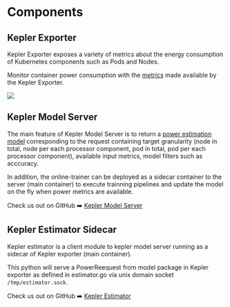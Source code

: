 # Components

## Kepler Exporter
Kepler Exporter exposes a variety of metrics about the energy consumption of Kubernetes components such as Pods and Nodes.

Monitor container power consumption with the [metrics](metrics.md) made available by the Kepler Exporter.

![](https://raw.githubusercontent.com/sustainable-computing-io/kepler/main/doc/kepler-arch.png)

## Kepler Model Server
The main feature of Kepler Model Server is to return a [power estimation model](./power_estimation.md) corresponding to the request containing target granularity (node in total, node per each processor component, pod in total, pod per each processor component), available input metrics, model filters such as acccuracy.

In addition, the online-trainer can be deployed as a sidecar container to the server (main container) to execute trainning pipelines and update the model on the fly when power metrics are available.

Check us out on GitHub ➡️ [Kepler Model Server](https://github.com/sustainable-computing-io/kepler-model-server)

## Kepler Estimator Sidecar
Kepler estimator is a client module to kepler model server running as a sidecar of Kepler exporter (main container).

This python will serve a PowerReequest from model package in Kepler exporter as defined in estimator.go via unix domain socket `/tmp/estimator.sock`.

Check us out on GitHub ➡️ [Kepler Estimator](https://github.com/sustainable-computing-io/kepler-estimator)